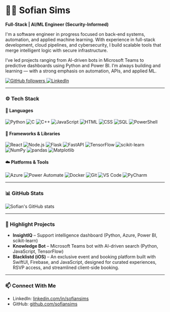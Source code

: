 # 👨‍💻 Sofian Sims

**Full-Stack | AI/ML Engineer (Security-Informed)**

I'm a software engineer in progress focused on back-end systems, automation, and applied machine learning. With experience in full-stack development, cloud pipelines, and cybersecurity, I build scalable tools that merge intelligent logic with secure infrastructure.

I’ve led projects ranging from AI-driven bots in Microsoft Teams to predictive dashboards using Python and Power BI. I’m always building and learning — with a strong emphasis on automation, APIs, and applied ML.

<p align="left">
  <a href="https://github.com/sofiansims?tab=followers">
    <img alt="GitHub followers" title="Follow me on GitHub" 
         src="https://custom-icon-badges.demolab.com/github/followers/sofiansims?color=236ad3&label=FOLLOWERS&logo=github&labelColor=1155ba&style=for-the-badge"/>
  </a>
  <a href="https://linkedin.com/in/sofiansims">
    <img alt="LinkedIn" title="Connect with me on LinkedIn"
         src="https://img.shields.io/badge/LinkedIn-Follow-blue?logo=linkedin&style=for-the-badge"/>
  </a>
</p>

---

### ⚙️ Tech Stack

#### 🧠 Languages
![Python](https://img.shields.io/badge/Python-3776AB?style=for-the-badge&logo=python&logoColor=white)
![C](https://img.shields.io/badge/C-00599C?style=for-the-badge&logo=c&logoColor=white)
![C++](https://img.shields.io/badge/C%2B%2B-004482?style=for-the-badge&logo=c%2B%2B&logoColor=white)
![JavaScript](https://img.shields.io/badge/JavaScript-F7DF1E?style=for-the-badge&logo=javascript&logoColor=black)
![HTML](https://img.shields.io/badge/HTML5-E34F26?style=for-the-badge&logo=html5&logoColor=white)
![CSS](https://img.shields.io/badge/CSS3-1572B6?style=for-the-badge&logo=css3&logoColor=white)
![SQL](https://img.shields.io/badge/SQL-4479A1?style=for-the-badge&logo=postgresql&logoColor=white)
![PowerShell](https://img.shields.io/badge/PowerShell-012456?style=for-the-badge&logo=powershell&logoColor=white)

#### 🧱 Frameworks & Libraries
![React](https://img.shields.io/badge/React-20232A?style=for-the-badge&logo=react&logoColor=61DAFB)
![Node.js](https://img.shields.io/badge/Node.js-339933?style=for-the-badge&logo=nodedotjs&logoColor=white)
![Flask](https://img.shields.io/badge/Flask-000000?style=for-the-badge&logo=flask&logoColor=white)
![FastAPI](https://img.shields.io/badge/FastAPI-009688?style=for-the-badge&logo=fastapi&logoColor=white)
![TensorFlow](https://img.shields.io/badge/TensorFlow-FF6F00?style=for-the-badge&logo=tensorflow&logoColor=white)
![scikit-learn](https://img.shields.io/badge/scikit--learn-F7931E?style=for-the-badge&logo=scikit-learn&logoColor=white)
![NumPy](https://img.shields.io/badge/Numpy-013243?style=for-the-badge&logo=numpy&logoColor=white)
![pandas](https://img.shields.io/badge/Pandas-150458?style=for-the-badge&logo=pandas&logoColor=white)
![Matplotlib](https://img.shields.io/badge/Matplotlib-ffffff?style=for-the-badge&logo=matplotlib&logoColor=black)

#### ☁️ Platforms & Tools
![Azure](https://img.shields.io/badge/Azure-0078D4?style=for-the-badge&logo=microsoftazure&logoColor=white)
![Power Automate](https://img.shields.io/badge/Power_Automate-0066FF?style=for-the-badge&logo=microsoftpowerautomate&logoColor=white)
![Docker](https://img.shields.io/badge/Docker-2496ED?style=for-the-badge&logo=docker&logoColor=white)
![Git](https://img.shields.io/badge/Git-F05032?style=for-the-badge&logo=git&logoColor=white)
![VS Code](https://img.shields.io/badge/VS_Code-007ACC?style=for-the-badge&logo=visualstudiocode&logoColor=white)
![PyCharm](https://img.shields.io/badge/PyCharm-000000?style=for-the-badge&logo=pycharm&logoColor=white)

---

### 📊 GitHub Stats

![Sofian's GitHub stats](https://github-readme-stats.vercel.app/api?username=sofiansims&show_icons=true&theme=radical)

---

### 🚀 Highlight Projects

- **InsightIQ** – Support intelligence dashboard (Python, Azure, Power BI, scikit-learn)  
- **Knowledge Bot** – Microsoft Teams bot with AI-driven search (Python, JavaScript, TensorFlow)   
- **Blacklistd (iOS)** – An exclusive event and booking platform built with SwiftUI, Firebase, and JavaScript, designed for curated experiences, RSVP access, and streamlined client-side booking.

---

### 📫 Connect With Me

- LinkedIn: [linkedin.com/in/sofiansims](https://linkedin.com/in/sofiansims)
- GitHub: [github.com/sofiansims](https://github.com/sofiansims)

